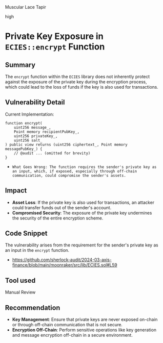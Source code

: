 Muscular Lace Tapir

high

# Private Key Exposure in `ECIES::encrypt` Function

## Summary
The `encrypt` function within the `ECIES` library does not inherently protect against the exposure of the private key during the encryption process, which could lead to the loss of funds if the key is also used for transactions.

## Vulnerability Detail
Current Implementation:
```solidity
function encrypt(
    uint256 message_,
    Point memory recipientPubKey_,
    uint256 privateKey_,
    uint256 salt_
) public view returns (uint256 ciphertext_, Point memory messagePubKey_) {
    // @audit ... (omitted for brevity)
}
```
- `What Goes Wrong: The function requires the sender's private key as an input, which, if exposed, especially through off-chain communication, could compromise the sender's assets.`

## Impact
- **Asset Loss**: If the private key is also used for transactions, an attacker could transfer funds out of the sender's account.
- **Compromised Security**: The exposure of the private key undermines the security of the entire encryption scheme.

## Code Snippet
The vulnerability arises from the requirement for the sender's private key as an input in the `encrypt` function.
- https://github.com/sherlock-audit/2024-03-axis-finance/blob/main/moonraker/src/lib/ECIES.sol#L59

## Tool used

Manual Review

## Recommendation
- **Key Management**: Ensure that private keys are never exposed on-chain or through off-chain communication that is not secure.
- **Encryption Off-Chain**: Perform sensitive operations like key generation and message encryption off-chain in a secure environment.
